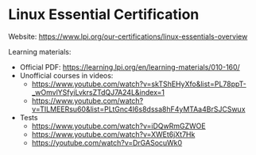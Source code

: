# Linux Essential Certification

Website: <https://www.lpi.org/our-certifications/linux-essentials-overview>

Learning materials:

- Official PDF: <https://learning.lpi.org/en/learning-materials/010-160/>
- Unofficial courses in videos:
  - <https://www.youtube.com/watch?v=skTShEHyXfo&list=PL78ppT-_wOmvlYSfyiLvkrsZTdQJ7A24L&index=1>
  - <https://www.youtube.com/watch?v=TILMEERsu60&list=PLtGnc4I6s8dssa8hF4yMTAa4BrSJCSwux>
- Tests
  - <https://www.youtube.com/watch?v=iDQwRmGZWOE>
  - <https://www.youtube.com/watch?v=XWEt6jXt7Hk>
  - <https://youtube.com/watch?v=DrGASocuWk0>
  